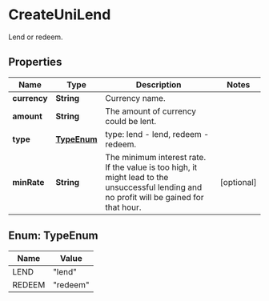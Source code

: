 
# CreateUniLend

Lend or redeem.

## Properties

Name | Type | Description | Notes
------------ | ------------- | ------------- | -------------
**currency** | **String** | Currency name. | 
**amount** | **String** | The amount of currency could be lent. | 
**type** | [**TypeEnum**](#TypeEnum) | type: lend - lend, redeem - redeem. | 
**minRate** | **String** | The minimum interest rate. If the value is too high, it might lead to the unsuccessful lending and no profit will be gained for that hour.  |  [optional]

## Enum: TypeEnum

Name | Value
---- | -----
LEND | &quot;lend&quot;
REDEEM | &quot;redeem&quot;

